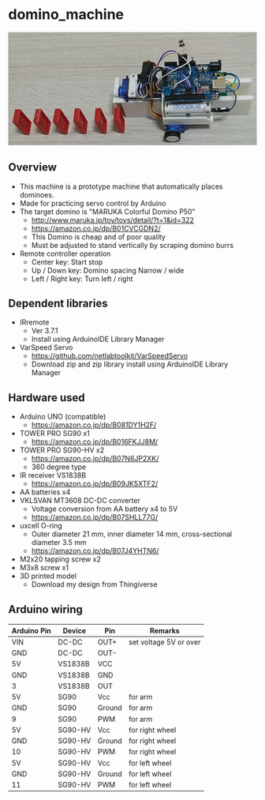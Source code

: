 # domino_machine

![domino_machine](image/domino_machine.png)

## Overview
* This machine is a prototype machine that automatically places dominoes.
* Made for practicing servo control by Arduino
* The target domino is "MARUKA Colorful Domino P50"
  * http://www.maruka.jp/toy/toys/detail/?t=1&id=322
  * https://amazon.co.jp/dp/B01CVCGDN2/
  * This Domino is cheap and of poor quality
  * Must be adjusted to stand vertically by scraping domino burrs
* Remote controller operation
  * Center key: Start stop
  * Up / Down key: Domino spacing Narrow / wide
  * Left / Right key: Turn left / right

## Dependent libraries
* IRremote
  * Ver 3.7.1
  * Install using ArduinoIDE Library Manager
* VarSpeed Servo
  * https://github.com/netlabtoolkit/VarSpeedServo
  * Download zip and zip library install using ArduinoIDE Library Manager

## Hardware used
* Arduino UNO (compatible)
  * https://amazon.co.jp/dp/B081DY1H2F/
* TOWER PRO SG90 x1
  * https://amazon.co.jp/dp/B016FKJJ8M/
* TOWER PRO SG90-HV x2
  * https://amazon.co.jp/dp/B07N6JP2XK/
  * 360 degree type
* IR receiver VS1838B
  * https://amazon.co.jp/dp/B09JK5XTF2/
* AA batteries x4
* VKLSVAN MT3608 DC-DC converter
  * Voltage conversion from AA battery x4 to 5V
  * https://amazon.co.jp/dp/B07SHLL77G/
* uxcell O-ring
  * Outer diameter 21 mm, inner diameter 14 mm, cross-sectional diameter 3.5 mm
  * https://amazon.co.jp/dp/B07J4YHTN6/
* M2x20 tapping screw x2
* M3x8 screw x1
* 3D printed model
  * Download my design from Thingiverse

## Arduino wiring
| Arduino Pin | Device | Pin | Remarks |
| --- | --- | --- | --- |
| VIN | DC-DC | OUT+ | set voltage 5V or over |
| GND | DC-DC | OUT- ||
| 5V | VS1838B | VCC ||
| GND | VS1838B | GND ||
| 3 | VS1838B | OUT ||
| 5V | SG90 | Vcc | for arm |
| GND | SG90 | Ground | for arm |
| 9 | SG90 | PWM | for arm |
| 5V | SG90-HV | Vcc | for right wheel |
| GND | SG90-HV | Ground | for right wheel |
| 10 | SG90-HV | PWM | for right wheel |
| 5V | SG90-HV | Vcc | for left wheel |
| GND | SG90-HV | Ground | for left wheel |
| 11 | SG90-HV | PWM | for left wheel |
